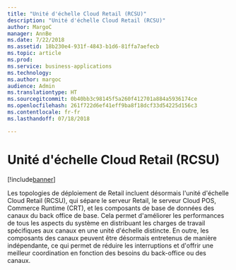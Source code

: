 ```yaml
---
title: "Unité d'échelle Cloud Retail (RCSU)"
description: "Unité d'échelle Cloud Retail (RCSU)"
author: MargoC
manager: AnnBe
ms.date: 7/22/2018
ms.assetid: 18b230e4-931f-4843-b1d6-81ffa7aefecb
ms.topic: article
ms.prod: 
ms.service: business-applications
ms.technology: 
ms.author: margoc
audience: Admin
ms.translationtype: HT
ms.sourcegitcommit: 0b40bb3c98145f5a260f412701a884a5936174ce
ms.openlocfilehash: 261f722d6ef41eff9ba8f18dcf33d54225d156c3
ms.contentlocale: fr-fr
ms.lasthandoff: 07/18/2018

---
```

#  <a name="retail-cloud-scale-unit"></a>Unité d'échelle Cloud Retail (RCSU)


[!include[banner](../../includes/banner.md)]

Les topologies de déploiement de Retail incluent désormais l'unité d'échelle Cloud Retail (RCSU), qui sépare le serveur Retail, le serveur Cloud POS, Commerce Runtime (CRT), et les composants de base de données des canaux du back office de base. Cela permet d'améliorer les performances de tous les aspects du système en distribuant les charges de travail spécifiques aux canaux en une unité d'échelle distincte. En outre, les composants des canaux peuvent être désormais entretenus de manière indépendante, ce qui permet de réduire les interruptions et d'offrir une meilleur coordination en fonction des besoins du back-office ou des canaux.

